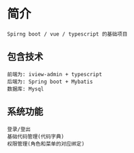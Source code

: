 # 简介
    
    Spirng boot / vue / typescript 的基础项目
    
## 包含技术
    
    前端为: iview-admin + typescript
    后端为: Spring boot + Mybatis
    数据库: Mysql

## 系统功能
    
    登录/登出
    基础代码管理(代码字典)
    权限管理(角色和菜单的对应绑定)
